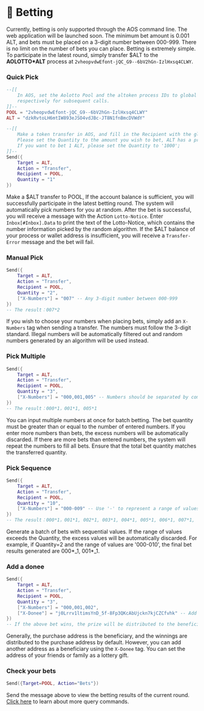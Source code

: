 # 🎲 Betting

Currently, betting is only supported through the AOS command line. The web application will be launched soon. The minimum bet amount is 0.001 ALT, and bets must be placed on a 3-digit number between 000-999. There is no limit on the number of bets you can place. Betting is extremely simple. To participate in the latest round, simply transfer $ALT to the **AOLOTTO\*ALT** process at `2vheopvdwEfont-jQC_G9--6bV2hGn-IzlHxsq4CLWY`.

### Quick Pick

```lua
--[[
	In AOS, set the Aolotto Pool and the altoken process IDs to global variables POOL and ALT 
	respectively for subsequent calls.
]]--
POOL = "2vheopvdwEfont-jQC_G9--6bV2hGn-IzlHxsq4CLWY" 
ALT = "dzkRvtoLH6mtIW893eJSO4vdJBc-JT8N1fnBmcDVWdY" 

--[[
	Make a token transfer in AOS, and fill in the Recipient with the global variable POOL;
	Please set the Quantity to the amount you wish to bet, ALT has a precision of 3 decimal places, 1 means the actual bet amount is 0.001 ALT；
	If you want to bet 1 ALT, please set the Quantity to '1000';
]]--
Send({ 
	Target = ALT, 
	Action = "Transfer", 
	Recipient = POOL, 
	Quantity = "1" 
})
```

Make a $ALT transfer to POOL, If the account balance is sufficient, you will successfully participate in the latest betting round. The system will automatically pick numbers for you at random. After the bet is successful, you will receive a message with the Action `Lotto-Notice`. Enter `Inbox[#Inbox].Data` to print the text of the Lotto-Notice, which contains the number information picked by the random algorithm. If the $ALT balance of your process or wallet address is insufficient, you will receive a `Transfer-Error` message and the bet will fail.

### Manual Pick

```lua
Send({ 
	Target = ALT, 
	Action = "Transfer", 
	Recipient = POOL, 
	Quantity = "2",
	["X-Numbers"] = "007" -- Any 3-digit number between 000-999
})
-- The result：007*2
```

If you wish to choose your numbers when placing bets, simply add an `X-Numbers` tag when sending a transfer. The numbers must follow the 3-digit standard. Illegal numbers will be automatically filtered out and random numbers generated by an algorithm will be used instead.

### Pick Multiple&#x20;

```lua
Send({ 
	Target = ALT, 
	Action = "Transfer", 
	Recipient = POOL, 
	Quantity = "3",
	["X-Numbers"] = "000,001,005" -- Numbers should be separated by commas (,)
})
-- The result：000*1，001*1, 005*1
```

You can input multiple numbers at once for batch betting. The bet quantity must be greater than or equal to the number of entered numbers. If you enter more numbers than bets, the excess numbers will be automatically discarded. If there are more bets than entered numbers, the system will repeat the numbers to fill all bets. Ensure that the total bet quantity matches the transferred quantity.

### Pick Sequence

```lua
Send({ 
	Target = ALT, 
	Action = "Transfer", 
	Recipient = POOL, 
	Quantity = "10",
	["X-Numbers"] = "000-009" -- Use '-' to represent a range of values；
})
-- The result：000*1，001*1, 002*1, 003*1, 004*1, 005*1, 006*1, 007*1, 008*1, 009*1   
```

Generate a batch of bets with sequential values. If the range of values exceeds the Quantity, the excess values will be automatically discarded. For example, if Quantity=2 and the range of values are '000-010', the final bet results generated are 000\*_1, 001\*_1.

### Add a donee

```lua
Send({ 
	Target = ALT, 
	Action = "Transfer", 
	Recipient = POOL, 
	Quantity = "3",
	["X-Numbers"] = "000,001,002",
	["X-Donee"] = "j0Lrrv1ltimsYnD_5f-8Fp3QKcAbUjckn7kjCZCfvhk" -- Add X-Donee tag and fill the address；
})
-- If the above bet wins, the prize will be distributed to the beneficiary, but the bet amount will be added to the buyer's information.
```

Generally, the purchase address is the beneficiary, and the winnings are distributed to the purchase address by default. However, you can add another address as a beneficiary using the `X-Donee` tag. You can set the address of your friends or family as a lottery gift.

### Check your bets

```lua
Send({Target=POOL, Action="Bets"})
```

Send the message above to view the betting results of the current round. [Click here](querying.md) to learn about more query commands.
